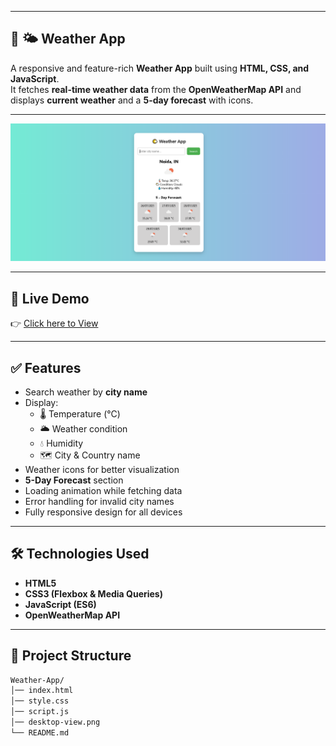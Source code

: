 
---

## 📌 🌤️ Weather App

A responsive and feature-rich **Weather App** built using **HTML, CSS, and JavaScript**.  
It fetches **real-time weather data** from the **OpenWeatherMap API** and displays **current weather** and a **5-day forecast** with icons.

---

![Preview Screenshot](desktop-view.png)

---

## 🔗 Live Demo
👉 [Click here to View](https://suru190.github.io/Weather-App/)

---

## ✅ Features
- Search weather by **city name**
- Display:
  - 🌡️ Temperature (°C)  
  - 🌥️ Weather condition  
  - 💧 Humidity  
  - 🗺️ City & Country name
- Weather icons for better visualization
- **5-Day Forecast** section
- Loading animation while fetching data
- Error handling for invalid city names
- Fully responsive design for all devices

---

## 🛠️ Technologies Used
- **HTML5**
- **CSS3 (Flexbox & Media Queries)**
- **JavaScript (ES6)**
- **OpenWeatherMap API**

---

## 📂 Project Structure
```bash
Weather-App/
│── index.html
│── style.css
│── script.js
│── desktop-view.png
└── README.md
